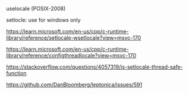 
uselocale (POSIX-2008)

setlocle: use for windows only

https://learn.microsoft.com/en-us/cpp/c-runtime-library/reference/setlocale-wsetlocale?view=msvc-170

https://learn.microsoft.com/en-us/cpp/c-runtime-library/reference/configthreadlocale?view=msvc-170

https://stackoverflow.com/questions/4057319/is-setlocale-thread-safe-function

https://github.com/DanBloomberg/leptonica/issues/591
